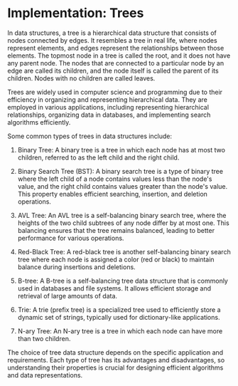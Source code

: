 # Implementation: Trees

In data structures, a tree is a hierarchical data structure that consists of nodes connected by edges. It resembles a tree in real life, where nodes represent elements, and edges represent the relationships between those elements. The topmost node in a tree is called the root, and it does not have any parent node. The nodes that are connected to a particular node by an edge are called its children, and the node itself is called the parent of its children. Nodes with no children are called leaves.

Trees are widely used in computer science and programming due to their efficiency in organizing and representing hierarchical data. They are employed in various applications, including representing hierarchical relationships, organizing data in databases, and implementing search algorithms efficiently.

Some common types of trees in data structures include:

1. Binary Tree: A binary tree is a tree in which each node has at most two children, referred to as the left child and the right child.

2. Binary Search Tree (BST): A binary search tree is a type of binary tree where the left child of a node contains values less than the node's value, and the right child contains values greater than the node's value. This property enables efficient searching, insertion, and deletion operations.

3. AVL Tree: An AVL tree is a self-balancing binary search tree, where the heights of the two child subtrees of any node differ by at most one. This balancing ensures that the tree remains balanced, leading to better performance for various operations.

4. Red-Black Tree: A red-black tree is another self-balancing binary search tree where each node is assigned a color (red or black) to maintain balance during insertions and deletions.

5. B-tree: A B-tree is a self-balancing tree data structure that is commonly used in databases and file systems. It allows efficient storage and retrieval of large amounts of data.

6. Trie: A trie (prefix tree) is a specialized tree used to efficiently store a dynamic set of strings, typically used for dictionary-like applications.

7. N-ary Tree: An N-ary tree is a tree in which each node can have more than two children.

The choice of tree data structure depends on the specific application and requirements. Each type of tree has its advantages and disadvantages, so understanding their properties is crucial for designing efficient algorithms and data representations.
